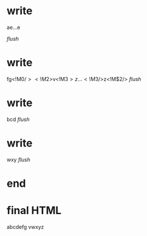 # write
  <!M$0>a<!M$1>e...<!M$1/>e
_flush_

# write
  fg<!M$0/><!M$2>v<!M$3>z...<!M$3/>z<!M$2/><script>[{"markerId":2,"componentId":"component-markers-placeholder","input":{}}]</script>
_flush_

# write
  <t id="M$1">bcd</t><script>(M$r=REORDER_RUNTIME)(1)</script><script>[{"markerId":0,"componentId":"component-markers-placeholder","input":{}}]</script>
_flush_

# write
  <t id="M$3">wxy</t><script>M$r(3)</script>
_flush_

# end

# final HTML
  <!--M$0-->
  <html>
    <head />
    <body>
      abcdefg
      <!--M$0/-->
      <!--M$2-->
      vwxyz
      <!--M$2/-->
      <script>
        [{"markerId":2,"componentId":"component-markers-placeholder","input":{}}]
      </script>
      <script>
        [{"markerId":0,"componentId":"component-markers-placeholder","input":{}}]
      </script>
    </body>
  </html>

